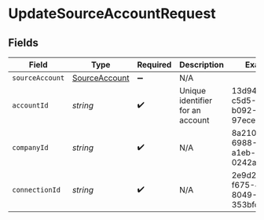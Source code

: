# UpdateSourceAccountRequest


## Fields

| Field                                                 | Type                                                  | Required                                              | Description                                           | Example                                               |
| ----------------------------------------------------- | ----------------------------------------------------- | ----------------------------------------------------- | ----------------------------------------------------- | ----------------------------------------------------- |
| `sourceAccount`                                       | [SourceAccount](../../models/shared/SourceAccount.md) | :heavy_minus_sign:                                    | N/A                                                   |                                                       |
| `accountId`                                           | *string*                                              | :heavy_check_mark:                                    | Unique identifier for an account                      | 13d946f0-c5d5-42bc-b092-97ece17923ab                  |
| `companyId`                                           | *string*                                              | :heavy_check_mark:                                    | N/A                                                   | 8a210b68-6988-11ed-a1eb-0242ac120002                  |
| `connectionId`                                        | *string*                                              | :heavy_check_mark:                                    | N/A                                                   | 2e9d2c44-f675-40ba-8049-353bfcb5e171                  |